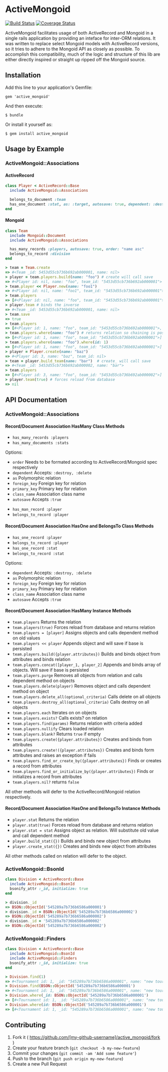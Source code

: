 # ActiveMongoid
[![Build Status][build_status_image]][build_status]
[![Coverage Status][coverage_status_image]][coverage_status]

ActiveMongoid facilitates usage of both ActiveRecord and Mongoid in a single rails application by providing an inteface for inter-ORM relations. It was written to replace select Mongoid models with ActiveRecord versions, so it tries to adhere to the Mongoid API as closely as possible. To accomplish this compatibility, much of the logic and structure of this lib are either directly inspired or straight up ripped off the Mongoid source.

## Installation

Add this line to your application's Gemfile:

    gem 'active_mongoid'

And then execute:

    $ bundle

Or install it yourself as:

    $ gem install active_mongoid

## Usage by Example

### ActiveMongoid::Associations

#### ActiveRecord

```ruby
class Player < ActiveRecord::Base
  include ActiveMongoid::Associations

  belongs_to_document :team
  has_one_document :stat, as: :target, autosave: true, dependent: :destroy
end
```

#### Mongoid
```ruby
class Team
  include Mongoid::Document
  include ActiveMongoid::Associations

  has_many_records :players, autosave: true, order: "name asc"
  belongs_to_record :division
end
```

```ruby
> team = Team.create
=> #<Team _id: 5453d55cb736b692ab000001, name: nil>
> player = team.players.build(name: "foo") # create will call save
=> #<Player id: nil, name: "foo", team_id: "5453d55cb736b692ab000001">
> team.player << Player.new(name: "foo1")
=> #<Player id: nil, name: "foo1", team_id: "5453d55cb736b692ab000001">
> team.players
=> [#<Player id: nil, name: "foo", team_id: "5453d55cb736b692ab000001">, #<Player id: nil, name: "foo1", team_id: "5453d55cb736b692ab000001">] 
> player.team # binds the inverse
=> #<Team _id: 5453d55cb736b692ab000001, name: nil>
> team.save
=> true
> team.players
=> [#<Player id: 1, name: "foo", team_id: "5453d55cb736b692ab000001">, #<Player id: 2, name: "foo1", team_id: "5453d55cb736b692ab000001">] 
> team.players.where(name: "foo") # returns relation so chaining is possible
=> [#<Player id: 1, name: "foo", team_id: "5453d55cb736b692ab000001">]
> team.players.where(name: "foo").where(id: 1)
=> [#<Player id: 1, name: "foo", team_id: "5453d55cb736b692ab000001">]  
> player = Player.create(name: "baz")
=> #<Player id: 3, name: "baz", team_id: nil>
> team = player.build_team(name: "bar")  # create_ will call save
=> #<Team _id: 5453d55cb736b692ab000002, name: "bar">
> team.players
=> [#<Player id: 3, name: "foo", team_id: "5453d55cb736b692ab000002">] 
> player.team(true) # forces reload from database
=> nil 
```


## API Documentation

### ActiveMongoid::Associations

#### Record/Document Association HasMany Class Methods
* ```has_many_records :players``` 
* ```has_many_documents :stats``` 

Options:
  - ```order``` Needs to be formated according to ActiveRecord/Mongoid spec respectively
  - ```dependent``` Accepts: `:destroy, :delete`
  - ```as``` Polymorphic relation
  - ```foreign_key``` Foreign key for relation
  - ```primary_key``` Primary key for relation
  - ```class_name``` Association class name
  - ```autosave``` Accepts `:true`

* ```has_man_record :player``` 
* ```belongs_to_record :player``` 
  
#### Record/Document Association HasOne and BelongsTo Class Methods
* ```has_one_record :player``` 
* ```belongs_to_record :player```
* ```has_one_record :stat``` 
* ```belongs_to_record :stat``` 

Options:
  - ```dependent``` Accepts: `:destroy, :delete`
  - ```as``` Polymorphic relation
  - ```foreign_key``` Foreign key for relation
  - ```primary_key``` Primary key for relation
  - ```class_name``` Association class name
  - ```autosave``` Accepts `:true`

#### Record/Document Association HasMany Instance Methods
* ```team.players``` Returns the relation
* ```team.players(true)``` Forces reload from database and returns relation
* ```team.players = [player]``` Assigns objects and calls dependent method on old values
* ```team.players << player``` Appends object and will save if base is persisted
* ```team.players.build({player.attributes})``` Builds and binds object from attributes and binds relation
* ```team.players.concat([player_1, player_2]``` Appends and binds array of objects. Will save if base is persisted
* ```team.players.purge``` Removes all objects from relation and calls dependent method on objects
* ```team.players.delete(player)``` Removes object and calls dependent method on object
* ```team.players.delete_all(optional_criteria)``` Calls delete on all objects
* ```team.players.destroy_all(optional_criteria)``` Calls destroy on all objects
* ```team.players.each``` Iterates on on objects
* ```team.players.exists?``` Calls exists? on relation
* ```team.players.find(params)``` Returns relation with criteria added
* ```team.players.nullify``` Clears loaded relation 
* ```team.players.blank?``` Returns `true` if empty
* ```team.players.create({player.attributes})``` Creates and binds from attributes
* ```team.players.create!({player.attributes})``` Creates and binds form attributes and raises an exception if fails
* ```team.players.find_or_create_by({player.attributes})``` Finds or creates a record from attributes
* ```team.players.find_or_initialize_by({player.attributes})``` Finds or initializes a record from attributes
* ```team.players.nil?``` returns `false`

All other methods will defer to the ActiveRecord/Mongoid relation respectively.

#### Record/Document Association HasOne and BelongsTo Instance Methods
* ```player.stat``` Returns the relation
* ```player.stat(true)``` Forces reload from database and returns relation
* ```player.stat = stat``` Assigns object as relation. Will substitute old value and call dependent method
* ```player.build_stat({})``` Builds and binds new object from attributes 
* ```player.create_stat({})``` Creates and binds new object from attributes

All other methods called on relation will defer to the object.

### ActiveMongoid::BsonId

```ruby
class Division < ActiveRecord::Base
  include ActiveMongoid::BsonId
  bsonify_attr :_id, initialize: true
end
```

```ruby
> division._id
=> BSON::ObjectId('545289a7b736b6586a000001')
> division._id = BSON::ObjectId('545289a7b736b6586a000002')
=> BSON::ObjectId('545289a7b736b6586a000002')
> division._id = '545289a7b736b6586a000002'
=> BSON::ObjectId('545289a7b736b6586a000002')
```

### ActiveMongoid::Finders

```ruby
class Division < ActiveRecord::Base
  include ActiveMongoid::BsonId
  include ActiveMongoid::Finders
  bsonify_attr :_id, initialize: true
end
```

```ruby
> Division.find(1)
=> #<Tournament id: 1, _id: "545289a7b736b6586a000001", name: "new tournament">
> Division.find(BSON::ObjectId('545289a7b736b6586a000001')
=> #<Tournament id: 1, _id: "545289a7b736b6586a000001", name: "new tournament">
> Division.where(_id: BSON::ObjectId('545289a7b736b6586a000001')
=> [#<Tournament id: 1, _id: "545289a7b736b6586a000001", name: "new tournament">]
> Division.where(id: BSON::ObjectId('545289a7b736b6586a000001')
=> [#<Tournament id: 1, _id: "545289a7b736b6586a000001", name: "new tournament">]
```



## Contributing

1. Fork it ( https://github.com/[my-github-username]/active_mongoid/fork )
2. Create your feature branch (`git checkout -b my-new-feature`)
3. Commit your changes (`git commit -am 'Add some feature'`)
4. Push to the branch (`git push origin my-new-feature`)
5. Create a new Pull Request

[build_status]: https://travis-ci.org/sportngin/active_mongoid
[build_status_image]: https://travis-ci.org/sportngin/active_mongoid.svg?branch=master
[coverage_status]: https://coveralls.io/r/sportngin/active_mongoid
[coverage_status_image]: https://img.shields.io/coveralls/sportngin/active_mongoid.svg
